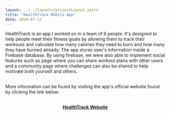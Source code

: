 ```yaml
---
layout: ../../layouts/projectLayout.astro
title: "HealthTrack Mobile App"
date: 2024-07-13
---
```


HealthTrack is an app I worked on in a team of 6 people. It's designed to help people meet their fitness goals by allowing them to track their workouts and calculate how many calories they need to burn and how many they have burned already. The app stores user's information inside a Firebase database. By using firebase, we were also able to implement social features such as page where you can share workout plans with other users and a community page where challenges can also be shared to help motivate both yourself and others. 
<br/><br/>


More information can be found by visiting the app's official website found by clicking the link below:
<br/><br/>

<p style="text-align: center; font-weight: bold;">
  <a href="https://rkozyak.github.io/CS2340A_Team6/">HealthTrack Website</a>
</p>